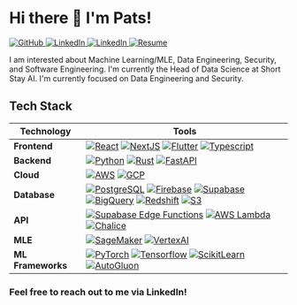 # Hi there 👋 I'm Pats!

<p align="left">
  <a href="https://github.com/jplaulau14">
    <img src="https://img.shields.io/badge/--_?logo=github&style=social" alt="GitHub">
  </a>
  <a href="https://www.linkedin.com/in/jplau14/">
    <img src="https://img.shields.io/badge/--_.svg?style=social&logo=linkedin" alt="LinkedIn">
  </a>
  <a href="https://medium.com/@johnpatricklaurel14">
    <img src="https://img.shields.io/badge/--_.svg?style=social&logo=medium" alt="LinkedIn">
  </a>
	<a href="https://drive.google.com/file/d/1d0v_oFZ3cPRaUicVvmlldcZ1_HMj_1Vy/view?usp=sharing">
    <img src="https://img.shields.io/badge/--_.svg?style=social&logo=giphy" alt="Resume">
  </a>
</p>

I am interested about Machine Learning/MLE, Data Engineering, Security, and Software Engineering. I'm currently the Head of Data Science at Short Stay AI. I'm currently focused on Data Engineering and Security.

## Tech Stack
| Technology       | Tools                                                                                                                                                                                                                                                              |
|------------------|--------------------------------------------------------------------------------------------------------------------------------------------------------------------------------------------------------------------------------------------------------------------|
| **Frontend**     | [![React](https://img.shields.io/badge/React--_.svg?style=social&logo=react)](https://reactjs.org/) [![NextJS](https://img.shields.io/badge/NextJS--_.svg?style=social&logo=next.js)](https://nextjs.org/) [![Flutter](https://img.shields.io/badge/Flutter--_.svg?style=social&logo=flutter)](https://flutter.dev/) [![Typescript](https://img.shields.io/badge/TypeScript--_.svg?style=social&logo=typescript)](https://www.typescriptlang.org/) |
| **Backend**      | [![Python](https://img.shields.io/badge/Python--_.svg?style=social&logo=python)](https://www.python.org/) [![Rust](https://img.shields.io/badge/Rust--_.svg?style=social&logo=rust)](https://www.rust-lang.org/) [![FastAPI](https://img.shields.io/badge/FastAPI--_.svg?style=social&logo=fastapi)](https://fastapi.tiangolo.com/) |
| **Cloud**        | [![AWS](https://img.shields.io/badge/AWS--_.svg?style=social&logo=amazon-aws)](https://aws.amazon.com/) [![GCP](https://img.shields.io/badge/GCP--_.svg?style=social&logo=google-cloud)](https://cloud.google.com/) |
| **Database**     | [![PostgreSQL](https://img.shields.io/badge/PostgreSQL--_.svg?style=social&logo=postgresql)](https://www.postgresql.org/) [![Firebase](https://img.shields.io/badge/Firebase--_.svg?style=social&logo=firebase)](https://firebase.google.com/) [![Supabase](https://img.shields.io/badge/Supabase--_.svg?style=social&logo=supabase)](https://supabase.io/) [![BigQuery](https://img.shields.io/badge/BigQuery--_.svg?style=social&logo=google-cloud)](https://cloud.google.com/bigquery) [![Redshift](https://img.shields.io/badge/Redshift--_.svg?style=social&logo=amazon-aws)](https://aws.amazon.com/redshift/) [![S3](https://img.shields.io/badge/S3--_.svg?style=social&logo=amazon-s3)](https://aws.amazon.com/s3/) |
| **API**          | [![Supabase Edge Functions](https://img.shields.io/badge/Supabase_Edge_Functions--_.svg?style=social&logo=supabase)](https://supabase.com/docs/guides/functions) [![AWS Lambda](https://img.shields.io/badge/AWS_Lambda--_.svg?style=social&logo=amazon-aws)](https://aws.amazon.com/lambda/) [![Chalice](https://img.shields.io/badge/Chalice--_.svg?style=social&logo=github)](https://github.com/aws/chalice) |
| **MLE**          | [![SageMaker](https://img.shields.io/badge/SageMaker--_.svg?style=social&logo=amazon-aws)](https://aws.amazon.com/sagemaker/) [![VertexAI](https://img.shields.io/badge/VertexAI--_.svg?style=social&logo=google-cloud)](https://cloud.google.com/vertex-ai) |
| **ML Frameworks**| [![PyTorch](https://img.shields.io/badge/PyTorch--_.svg?style=social&logo=pytorch)](https://pytorch.org/) [![Tensorflow](https://img.shields.io/badge/Tensorflow--_.svg?style=social&logo=tensorflow)](https://www.tensorflow.org/) [![ScikitLearn](https://img.shields.io/badge/ScikitLearn--_.svg?style=social&logo=scikit-learn)](https://scikit-learn.org/) [![AutoGluon](https://img.shields.io/badge/AutoGluon--_.svg?style=social&logo=github)](https://github.com/awslabs/autogluon) |

### Feel free to reach out to me via LinkedIn!

